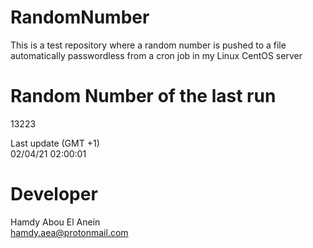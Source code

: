 # RandomNumber    
This is a test repository where a random number is pushed to a file automatically passwordless from a cron job in my Linux CentOS server    
# Random Number of the last run   
13223
      
Last update (GMT +1)    
02/04/21 02:00:01
# Developer    
Hamdy Abou El Anein   
hamdy.aea@protonmail.com
